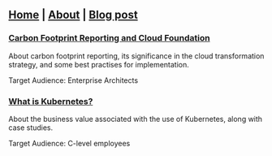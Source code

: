 ## [Home](https://vijaykrishnansr.github.io/) | [About](https://vijaykrishnansr.github.io/docs/About.html) | [Blog post]()

### [Carbon Footprint Reporting and Cloud Foundation](CarbonFootprintReporting.md)
About carbon footprint reporting, its significance in the cloud transformation strategy, and some best practises for implementation.

Target Audience: Enterprise Architects

### [What is Kubernetes?](Kubernetes.md)
About the business value associated with the use of Kubernetes, along with case studies.

Target Audience: C-level employees
